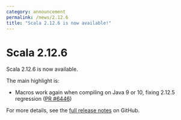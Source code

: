 ```yaml
---
category: announcement
permalink: /news/2.12.6
title: "Scala 2.12.6 is now available!"
---
```


# Scala 2.12.6

Scala 2.12.6 is now available.

The main highlight is:

  - Macros work again when compiling on Java 9 or 10, fixing 2.12.5 regression ([PR #6446](https://github.com/scala/scala/pull/6446))

For more details, see the [full release notes](https://github.com/scala/scala/releases/tag/v2.12.6) on GitHub.
